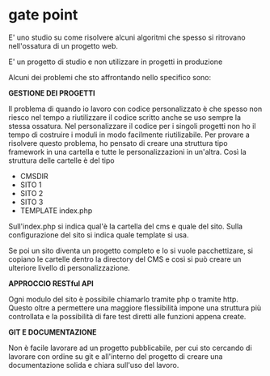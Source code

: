 # gate point
E' uno studio su come risolvere alcuni algoritmi che spesso si ritrovano nell'ossatura di un progetto web.

E' un progetto di studio e non utilizzare in progetti in produzione


Alcuni dei problemi che sto affrontando nello specifico sono:

**GESTIONE DEI PROGETTI**

Il problema di quando io lavoro con codice personalizzato è che spesso non riesco nel tempo a riutilizzare il codice scritto anche se uso sempre la stessa ossatura.
 Nel personalizzare il codice per i singoli progetti non ho il tempo di costruire i moduli in modo facilmente riutilizabile.
 Per provare a risolvere questo problema, ho pensato di creare una struttura tipo framework in una cartella e tutte le personalizzazioni in un'altra.
Così la struttura delle cartelle è del tipo
- CMSDIR
- SITO 1
- SITO 2
- SITO 3
- TEMPLATE
index.php

Sull'index.php si indica qual'è la cartella del cms e quale del sito. Sulla configurazione del sito si indica quale template si usa.

Se poi un sito diventa un progetto completo e lo si vuole pacchettizare, si copiano le cartelle dentro la directory del CMS e così si può creare un ulteriore livello di personalizzazione. 

**APPROCCIO RESTful API**

Ogni modulo del sito è possibile chiamarlo tramite php o tramite http. Questo oltre a permettere una maggiore flessibilità impone una struttura più controllata e la possibilità di fare test diretti alle funzioni appena create.

**GIT E DOCUMENTAZIONE**

Non è facile lavorare ad un progetto pubblicabile, per cui sto cercando di lavorare con ordine su git e all'interno del progetto di creare una documentazione solida e chiara sull'uso del lavoro.
